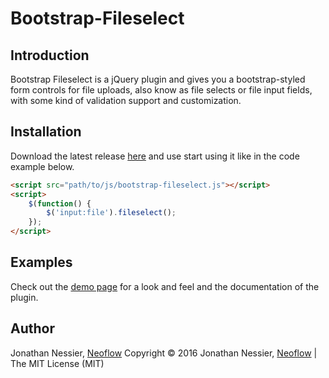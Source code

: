 # Bootstrap-Fileselect
## Introduction
Bootstrap Fileselect is a jQuery plugin and gives you a bootstrap-styled form
controls for file uploads, also know as file selects or file input fields, with
some kind of validation support and customization.

## Installation
Download the latest release [here](https://github.com/Neoflow/Bootstrap-Fileselect/releases) and use start using it like in the code example
below.
```html
<script src="path/to/js/bootstrap-fileselect.js"></script>
<script>
    $(function() {
        $('input:file').fileselect();
    });
</script>
```

## Examples
Check out the [demo page](https://rawgit.com/Neoflow/Bootstrap-Fileselect/master/demo/index.html)
for a look and feel and  the documentation of the plugin.

## Author
Jonathan Nessier, [Neoflow](https://www.neoflow.ch)
Copyright © 2016 Jonathan Nessier, [Neoflow](https://www.neoflow.ch) | The MIT License (MIT)